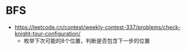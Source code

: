 # BFS
- https://leetcode.cn/contest/weekly-contest-337/problems/check-knight-tour-configuration/
    - 枚举下次可能的8个位置，判断是否包含下一步的位置
